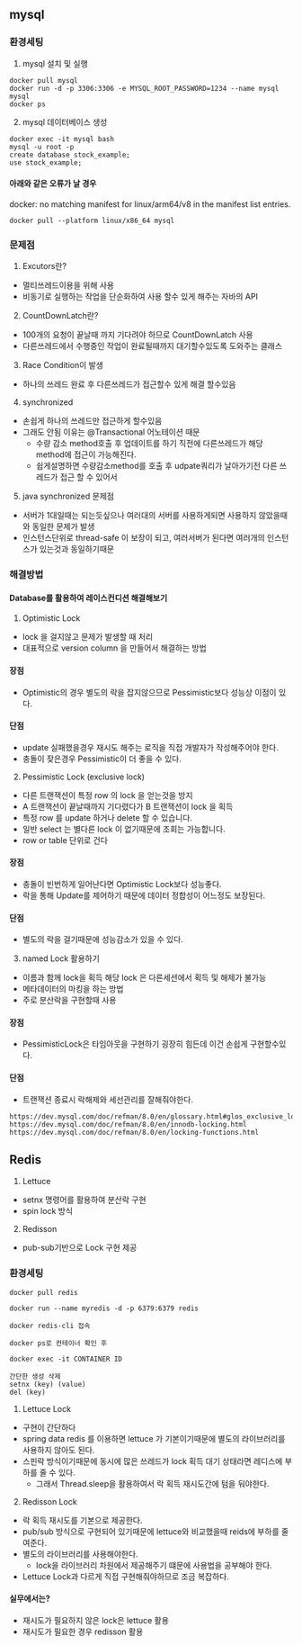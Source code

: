 ## mysql
### 환경세팅
1. mysql 설치 및 실행
```
docker pull mysql
docker run -d -p 3306:3306 -e MYSQL_ROOT_PASSWORD=1234 --name mysql mysql 
docker ps
```

2. mysql 데이터베이스 생성
```
docker exec -it mysql bash
mysql -u root -p
create database stock_example;
use stock_example;
```

#### 아래와 같은 오류가 날 경우
docker: no matching manifest for linux/arm64/v8 in the manifest list entries.
```
docker pull --platform linux/x86_64 mysql
```

### 문제점
1. Excutors란?
- 멀티쓰레드이용을 위해 사용
- 비동기로 실행하는 작업을 단순화하여 사용 할수 있게 해주는 자바의 API

2. CountDownLatch란?
- 100개의 요청이 끝날때 까지 기다려야 하므로 CountDownLatch 사용
- 다른쓰레드에서 수행중인 작업이 완료될때까지 대기할수있도록 도와주는 클래스


3. Race Condition이 발생
- 하나의 쓰레드 완료 후 다른쓰레드가 접근할수 있게 해결 할수있음

4. synchronized
- 손쉽게 하나의 쓰레드만 접근하게 할수있음
- 그래도 안됨 이유는 @Transactional 어노테이션 때문
    - 수량 감소 method호출 후 업데이트를 하기 직전에 다른쓰레드가 해당 method에 접근이 가능해진다.
    - 쉽게설명하면 수량감소method를 호출 후 udpate쿼리가 날아가기전 다른 쓰레드가 접근 할 수 있어서

5. java synchronized 문제점
- 서버가 1대일때는 되는듯싶으나 여러대의 서버를 사용하게되면 사용하지 않았을때와 동일한 문제가 발생
- 인스턴스단위로 thread-safe 이 보장이 되고, 여러서버가 된다면 여러개의 인스턴스가 있는것과 동일하기때문

### 해결방법
#### Database를 활용하여 레이스컨디션 해결해보기
1. Optimistic Lock
- lock 을 걸지않고 문제가 발생할 때 처리
- 대표적으로 version column 을 만들어서 해결하는 방법
#### 장점
- Optimistic의 경우 별도의 락을 잡지않으므로 Pessimistic보다 성능상 이점이 있다.
#### 단점
- update 실패했을경우 재시도 해주는 로직을 직접 개발자가 작성해주어야 한다.
- 충돌이 잦은경우 Pessimistic이 더 좋을 수 있다.
2. Pessimistic Lock (exclusive lock)
- 다른 트랜잭션이 특정 row 의 lock 을 얻는것을 방지
- A 트랜잭션이 끝날때까지 기다렸다가 B 트랜잭션이 lock 을 획득
- 특정 row 를 update 하거나 delete 할 수 있습니다.
- 일반 select 는 별다른 lock 이 없기때문에 조회는 가능합니다.
- row or table 단위로 건다
#### 장점
- 충돌이 빈번하게 일어난다면 Optimistic Lock보다 성능좋다.
- 락을 통해 Update를 제어하기 때문에 데이터 정합성이 어느정도 보장된다.
#### 단점
- 별도의 락을 걸기때문에 성능감소가 있을 수 있다.

3. named Lock 활용하기
- 이름과 함께 lock을 획득 해당 lock 은 다른세션에서 획득 및 해제가 불가능
- 메타데이터의 마킹을 하는 방법
- 주로 분산락을 구현할때 사용
#### 장점
- PessimisticLock은 타임아웃을 구현하기 굉장히 힘든데 이건 손쉽게 구현할수있다.
#### 단점
- 트랜잭션 종료시 락해제와 세선관리를 잘해줘야한다.
```
https://dev.mysql.com/doc/refman/8.0/en/glossary.html#glos_exclusive_lock
https://dev.mysql.com/doc/refman/8.0/en/innodb-locking.html
https://dev.mysql.com/doc/refman/8.0/en/locking-functions.html
```

## Redis
1. Lettuce
- setnx 명령어를 활용하여 분산락 구현
- spin lock 방식
2. Redisson
- pub-sub기반으로 Lock 구현 제공

### 환경세팅
```
docker pull redis

docker run --name myredis -d -p 6379:6379 redis

docker redis-cli 접속

docker ps로 컨테이너 확인 후

docker exec -it CONTAINER ID

간단한 생성 삭제
setnx (key) (value)
del (key)
```
1. Lettuce Lock
- 구현이 간단하다
- spring data redis 를 이용하면 lettuce 가 기본이기때문에 별도의 라이브러리를 사용하지 않아도 된다.
- 스핀락 방식이기때문에 동시에 많은 쓰레드가 lock 획득 대기 상태라면 레디스에 부하를 줄 수 있다.
  - 그래서 Thread.sleep을 활용하여서 락 획득 재시도간에 텀을 둬야한다.

2. Redisson Lock
- 락 획득 재시도를 기본으로 제공한다.
- pub/sub 방식으로 구현되어 있기때문에 lettuce와 비교했을때 reids에 부하를 줄여준다.
- 별도의 라이브러리를 사용해야한다.
  - lock을 라이브러리 차원에서 제공해주기 떄문에 사용법을 공부해야 한다.
- Lettuce Lock과 다르게 직접 구현해줘야하므로 조금 복잡하다.

#### 실무에서는?
- 재시도가 필요하지 않은 lock은 lettuce 활용
- 재시도가 필요한 경우 redisson 활용
